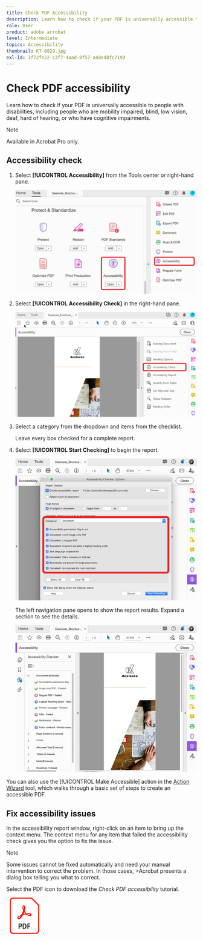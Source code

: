 ```yaml
---
title: Check PDF Accessibility
description: Learn how to check if your PDF is universally accessible to people with disabilities
role: User
product: adobe acrobat
level: Intermediate
topics: Accessibility
thumbnail: KT-6829.jpg
exl-id: 1f72fe22-c3f7-4aad-8f57-a48ed8fc7193
---
```

# Check PDF accessibility

Learn how to check if your PDF is universally accessible to people with disabilities, including people who are mobility impaired, blind, low vision, deaf, hard of hearing, or who have cognitive impairments.

>[!NOTE]
>
>Available in Acrobat Pro only.

## Accessibility check

1. Select **[!UICONTROL Accessibility]** from the Tools center or right-hand pane.

    ![Accessibility Step 1](../assets/Accessibility_1.png)

1. Select **[!UICONTROL Accessibility Check]** in the right-hand pane.

    ![Accessibility Step 2](../assets/Accessibility_2.png)

1. Select a category from the dropdown and items from the checklist.

    Leave every box checked for a complete report. 

1. Select **[!UICONTROL Start Checking]** to begin the report.

    ![Accessibility Step 3](../assets/Accessibility_3.png)

    The left navigation pane opens to show the report results. Expand a section to see the details.

    ![Accessibility Step 4](../assets/Accessibility_4.png)

You can also use the [!UICONTROL Make Accessible] action in the [Action Wizard](https://experienceleague.adobe.com/docs/document-cloud-learn/acrobat-learning/advanced-tasks/action.html) tool, which walks through a basic set of steps to create an accessible PDF.

## Fix accessibility issues

In the accessibility report window, right-click on an item to bring up the context menu. The context menu for any item that failed the accessibility check gives you the option to fix the issue.

>[!NOTE]
>
>Some issues cannot be fixed automatically and need your manual intervention to correct the problem. In those cases, >Acrobat presents a dialog box telling you what to correct.

Select the PDF icon to download the *Check PDF accessibility* tutorial.

[![Download Accessibility tutorial](../assets/acrobat_PDF_96.png)](../assets/AcrobatDCAccessible.pdf).
